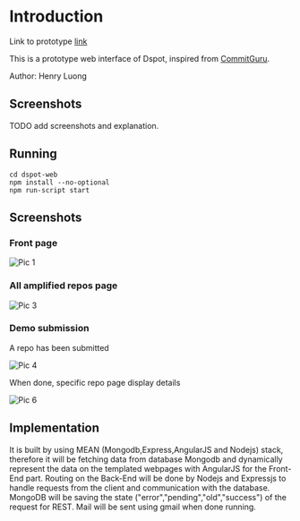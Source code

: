 # Introduction

Link to prototype [link](35.246.191.225:3000)

This is a prototype web interface of Dspot, inspired from [CommitGuru](http://commit.guru/).

Author: Henry Luong

## Screenshots

TODO add screenshots and explanation.

## Running

```
cd dspot-web
npm install --no-optional
npm run-script start
```

## Screenshots

### Front page
![Pic 1](https://github.com/Tailp/dspot/blob/web/dspot-web/screenshots/pic1.png)
### All amplified repos page
![Pic 3](https://github.com/Tailp/dspot/blob/web/dspot-web/screenshots/pic2.png)
### Demo submission

A repo has been submitted

![Pic 4](https://github.com/Tailp/dspot/blob/web/dspot-web/screenshots/pic3.png)

When done, specific repo page display details

![Pic 6](https://github.com/Tailp/dspot/blob/web/dspot-web/screenshots/pic4.png)

## Implementation

It is built by using MEAN (Mongodb,Express,AngularJS and Nodejs) stack, therefore it will be fetching data from database Mongodb and dynamically represent the data on the templated webpages with AngularJS for the Front-End part. Routing on the Back-End will be done by Nodejs and Expressjs to handle requests from the client and communication with the database.
MongoDB will be saving the state ("error","pending","old","success") of the request for REST. Mail will be sent using gmail when done running.

